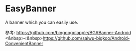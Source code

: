 # EasyBanner
A banner which you can easily use.

参考: https://github.com/bingoogolapple/BGABanner-Android <br>
<&nbsp><&nbsp>https://github.com/saiwu-bigkoo/Android-ConvenientBanner


